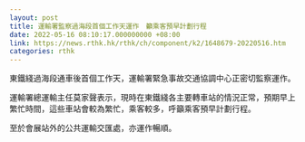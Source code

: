 ```yaml
---
layout: post
title: 運輸署監察過海段首個工作天運作　籲乘客預早計劃行程
date: 2022-05-16 08:10:17.000000000 +08:00
link: https://news.rthk.hk/rthk/ch/component/k2/1648679-20220516.htm
categories: rthk
---
```


東鐵綫過海段通車後首個工作天，運輸署緊急事故交通協調中心正密切監察運作。

運輸署總運輸主任莫家聲表示，現時在東鐵綫各主要轉車站的情況正常，預期早上繁忙時間，這些車站會較為繁忙，乘客較多，呼籲乘客預早計劃行程。

至於會展站外的公共運輸交匯處，亦運作暢順。
